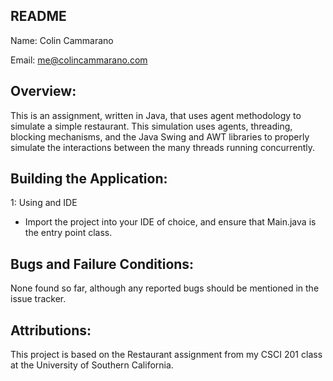 README
---------------------------

Name: Colin Cammarano

Email: me@colincammarano.com

Overview:
---------------------------

This is an assignment, written in Java, that uses agent methodology to simulate a simple restaurant. This simulation uses agents, threading, blocking mechanisms, and the Java Swing and AWT libraries to properly simulate the interactions between the many threads running concurrently.

Building the Application:
---------------------------

1: Using and IDE
 + Import the project into your IDE of choice, and ensure that Main.java is the entry point class.

Bugs and Failure Conditions:
---------------------------

None found so far, although any reported bugs should be mentioned in the issue tracker.

Attributions:
---------------------------

This project is based on the Restaurant assignment from my CSCI 201 class at the University of Southern California.
